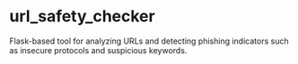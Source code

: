 # url_safety_checker
Flask-based tool for analyzing URLs and detecting phishing indicators such as insecure protocols and suspicious keywords.
